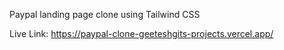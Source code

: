 Paypal landing page clone using Tailwind CSS

Live Link: https://paypal-clone-geeteshgits-projects.vercel.app/
